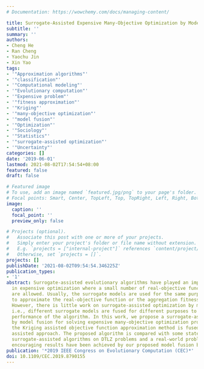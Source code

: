 ```yaml
---
# Documentation: https://wowchemy.com/docs/managing-content/

title: Surrogate-Assisted Expensive Many-Objective Optimization by Model Fusion
subtitle: ''
summary: ''
authors:
- Cheng He
- Ran Cheng
- Yaochu Jin
- Xin Yao
tags:
- '"Approximation algorithms"'
- '"classification"'
- '"Computational modeling"'
- '"Evolutionary computation"'
- '"Expensive problem"'
- '"fitness approximation"'
- '"Kriging"'
- '"many-objective optimization"'
- '"model fusion"'
- '"Optimization"'
- '"Sociology"'
- '"Statistics"'
- '"surrogate-assisted optimization"'
- '"Uncertainty"'
categories: []
date: '2019-06-01'
lastmod: 2021-08-02T17:54:54+08:00
featured: false
draft: false

# Featured image
# To use, add an image named `featured.jpg/png` to your page's folder.
# Focal points: Smart, Center, TopLeft, Top, TopRight, Left, Right, BottomLeft, Bottom, BottomRight.
image:
  caption: ''
  focal_point: ''
  preview_only: false

# Projects (optional).
#   Associate this post with one or more of your projects.
#   Simply enter your project's folder or file name without extension.
#   E.g. `projects = ["internal-project"]` references `content/project/deep-learning/index.md`.
#   Otherwise, set `projects = []`.
projects: []
publishDate: '2021-08-02T09:54:54.346225Z'
publication_types:
- '1'
abstract: Surrogate-assisted evolutionary algorithms have played an important role
  in expensive optimization where a small number of real-objective function evaluations
  are allowed. Usually, the surrogate models are used for the same purpose, e.g.,
  to approximate the real-objective function or the aggregation fitness function.
  However, there is little work on surrogate-assisted optimization by model fusion,
  i.e., different surrogate models are fused for different purposes to improve the
  performance of the algorithm. In this work, we propose a surrogate-assisted approach
  by model fusion for solving expensive many-objective optimization problems, in which
  the Kriging assisted objective function approximation method is fused with the classifier
  assisted approach. The proposed algorithm is compared with some state-of-the-art
  surrogate-assisted algorithms on DTLZ problems and a real-world problem, and some
  encouraging results have been achieved by our proposed model fusion based approach.
publication: '*2019 IEEE Congress on Evolutionary Computation (CEC)*'
doi: 10.1109/CEC.2019.8790155
---
```

